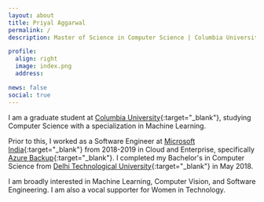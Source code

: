 ```yaml
---
layout: about
title: Priyal Aggarwal
permalink: /
description: Master of Science in Computer Science | Columbia University

profile:
  align: right
  image: index.png
  address:

news: false
social: true
---
```


I am a graduate student at [Columbia University](http://www.cs.columbia.edu/){:target="\_blank"}, studying Computer Science with a specialization in Machine Learning.

Prior to this, I worked as a Software Engineer at [Microsoft India](https://www.microsoft.com/en-in/about/){:target="\_blank"} from 2018-2019 in Cloud and Enterprise, specifically [Azure Backup](https://docs.microsoft.com/en-us/azure/backup/backup-overview){:target="\_blank"}. I completed my Bachelor's in Computer Science from [Delhi Technological University](http://dtu.ac.in/){:target="\_blank"} in May 2018.

I am broadly interested in Machine Learning, Computer Vision, and Software Engineering. I am also a vocal supporter for Women in Technology.

<!-- Write your biography here. Tell the world about yourself. Link to your favorite [subreddit](http://reddit.com){:target="\_blank"}. You can put a picture in, too. The code is already in, just name your picture `prof_pic.jpg` and put it in the `img/` folder.

Put your address / P.O. box / other info right below your picture. You can also disable any these elements by editing `profile` property of the YAML header of your `_pages/about.md`. Edit `_bibliography/papers.bib` and Jekyll will render your [publications page](/al-folio/publications/) automatically.

Link to your social media connections, too. This theme is set up to use [Font Awesome icons](http://fortawesome.github.io/Font-Awesome/){:target="\_blank"} and [Academicons](https://jpswalsh.github.io/academicons/){:target="\_blank"}, like the ones below. Add your Facebook, Twitter, LinkedIn, Google Scholar, or just disable all of them. -->
